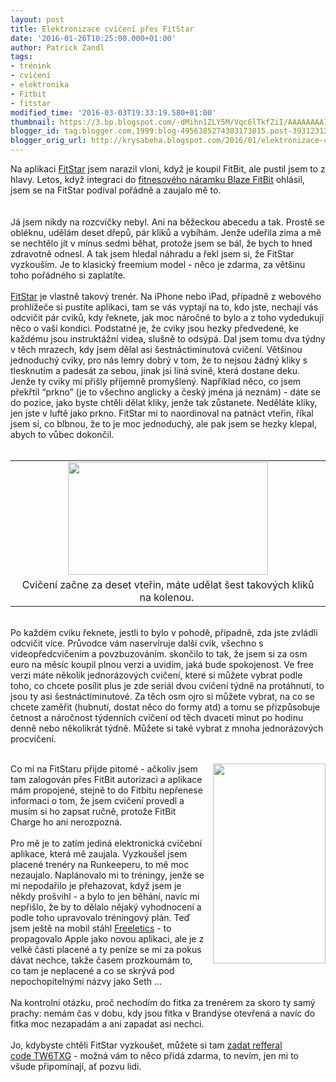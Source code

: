 ```yaml
---
layout: post
title: Elektronizace cvičení přes FitStar
date: '2016-01-26T10:25:00.000+01:00'
author: Patrick Zandl
tags:
- trénink
- cvičení
- elektronika
- Fitbit
- fitstar
modified_time: '2016-03-03T19:33:19.580+01:00'
thumbnail: https://3.bp.blogspot.com/-dMihn1ZLY5M/Vqc6lTkfZiI/AAAAAAAAIJs/A0BEWADnB0A/s72-c/IMG_3359.PNG
blogger_id: tag:blogger.com,1999:blog-4956385274303173015.post-3931231286100281103
blogger_orig_url: http://krysabeha.blogspot.com/2016/01/elektronizace-cviceni-pres-fitstar.html
---
```


Na aplikaci <a href="http://app.fitstar.com/referrals/TW6TXG">FitStar</a> jsem narazil vloni, když je koupil FitBit, ale pustil jsem to z hlavy. Letos, když integraci do <a href="http://krysabeha.blogspot.cz/2016/01/fitbit-blaze-to-jsem-z-toho-blazen.html">fitnesového náramku Blaze FitBit</a> ohlásil, jsem se na FitStar podíval pořádně a zaujalo mě to.<br /><br /><a name='more'></a><br />Já jsem nikdy na rozcvičky nebyl. Ani na běžeckou abecedu a tak. Prostě se obléknu, udělám deset dřepů, pár kliků a vybíhám. Jenže udeřila zima a mě se nechtělo jít v mínus sedmi běhat, protože jsem se bál, že bych to hned zdravotně odnesl. A tak jsem hledal náhradu a řekl jsem si, že FitStar vyzkouším. Je to klasický freemium model - něco je zdarma, za většinu toho pořádného si zaplatíte.<br /><br /><a href="http://app.fitstar.com/referrals/TW6TXG">FitStar</a> je vlastně takový trenér. Na iPhone nebo iPad, případně z webového prohlížeče si pustíte aplikaci, tam se vás vyptají na to, kdo jste, nechají vás odcvičit pár cviků, kdy řeknete, jak moc náročné to bylo a z toho vydedukují něco o vaší kondici. Podstatné je, že cviky jsou hezky předvedené, ke každému jsou instruktážní videa, slušně to odsýpá. Dal jsem tomu dva týdny v těch mrazech, kdy jsem dělal asi šestnáctiminutová cvičení. Většinou jednoduchý cviky, pro nás lemry dobrý v tom, že to nejsou žádný kliky s tlesknutím a padesát za sebou, jinak jsi líná svině, která dostane deku. Jenže ty cviky mi přišly příjemně promyšlený. Například něco, co jsem překřtil “prkno” (je to všechno anglicky a český jména já neznám) - dáte se do pozice, jako byste chtěli dělat kliky, jenže tak zůstanete. Neděláte kliky, jen jste v luftě jako prkno. FitStar mi to naordinoval na patnáct vteřin, říkal jsem si, co blbnou, že to je moc jednoduchý, ale pak jsem se hezky klepal, abych to vůbec dokončil.<br /><br /><table align="center" cellpadding="0" cellspacing="0" class="tr-caption-container" style="margin-left: auto; margin-right: auto; text-align: center;"><tbody><tr><td style="text-align: center;"><a href="http://3.bp.blogspot.com/-dMihn1ZLY5M/Vqc6lTkfZiI/AAAAAAAAIJs/A0BEWADnB0A/s1600/IMG_3359.PNG" imageanchor="1" style="margin-left: auto; margin-right: auto;"><img border="0" height="180" src="https://3.bp.blogspot.com/-dMihn1ZLY5M/Vqc6lTkfZiI/AAAAAAAAIJs/A0BEWADnB0A/s320/IMG_3359.PNG" width="320" /></a></td></tr><tr><td class="tr-caption" style="text-align: center;">Cvičení začne za deset vteřin, máte udělat šest takových kliků na kolenou.&nbsp;</td></tr></tbody></table><br />Po každém cviku řeknete, jestli to bylo v pohodě, případně, zda jste zvládli odcvičit více. Průvodce vám naservíruje další cvik, všechno s videopředcvičením a povzbuzováním. skončilo to tak, že jsem si za osm euro na měsíc koupil plnou verzi a uvidím, jaká bude spokojenost. Ve free verzi máte několik jednorázových cvičení, které si můžete vybrat podle toho, co chcete posílit plus je zde seriál dvou cvičení týdně na protáhnutí, to jsou ty asi šestnáctiminutové. Za těch osm ojro si můžete vybrat, na co se chcete zaměřit (hubnutí, dostat něco do formy atd) a tomu se přizpůsobuje četnost a náročnost týdenních cvičení od těch dvaceti minut po hodinu denně nebo několikrát týdně. Můžete si také vybrat z mnoha jednorázových procvičení.<br /><br /><div class="separator" style="clear: both; text-align: center;"><a href="http://3.bp.blogspot.com/-g5HbucVn8R8/Vqc6lR8id2I/AAAAAAAAIJo/m80qoxR-vIA/s1600/IMG_3360.PNG" imageanchor="1" style="clear: right; float: right; margin-bottom: 1em; margin-left: 1em;"><img border="0" height="320" src="https://3.bp.blogspot.com/-g5HbucVn8R8/Vqc6lR8id2I/AAAAAAAAIJo/m80qoxR-vIA/s320/IMG_3360.PNG" width="180" /></a></div>Co mi na FitStaru přijde pitomé - ačkoliv jsem tam zalogován přes FitBit autorizaci a aplikace mám propojené, stejně to do Fitbitu nepřenese informaci o tom, že jsem cvičení provedl a musím si ho zapsat ručně, protože FitBit Charge ho ani nerozpozná.<br /><br />Pro mě je to zatím jediná elektronická cvičební aplikace, která mě zaujala. Vyzkoušel jsem placené trenéry na Runkeeperu, to mě moc nezaujalo. Naplánovalo mi to tréningy, jenže se mi nepodařilo je přehazovat, když jsem je někdy prošvihl - a bylo to jen běhání, navíc mi nepřišlo, že by to dělalo nějaký vyhodnocení a podle toho upravovalo tréningový plán. Teď jsem ještě na mobil stáhl <a href="https://www.freeletics.com/">Freeletics</a> - to propagovalo Apple jako novou aplikaci, ale je z velké části placené a ty peníze se mi za pokus dávat nechce, takže časem prozkoumám to, co tam je neplacené a co se skrývá pod nepochopitelnými názvy jako Seth …<br /><br />Na kontrolní otázku, proč nechodím do fitka za trenérem za skoro ty samý prachy: nemám čas v dobu, kdy jsou fitka v Brandýse otevřená a navíc do fitka moc nezapadám a ani zapadat asi nechci.<br /><br />Jo, kdybyste chtěli FitStar vyzkoušet, můžete si tam <a href="http://app.fitstar.com/referrals/TW6TXG">zadat refferal code&nbsp;TW6TXG</a> - možná vám to něco přidá zdarma, to nevím, jen mi to všude připomínají, ať pozvu lidi. <br /><br />